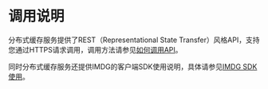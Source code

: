 # 调用说明<a name="api-call-specification"></a>

分布式缓存服务提供了REST（Representational State Transfer）风格API，支持您通过HTTPS请求调用，调用方法请参见[如何调用API](如何调用API.md)。

同时分布式缓存服务还提供IMDG的客户端SDK使用说明，具体请参见[IMDG SDK使用](https://support.huaweicloud.com/devg-dcs/dcs-zh-devg-180622001.html)。

